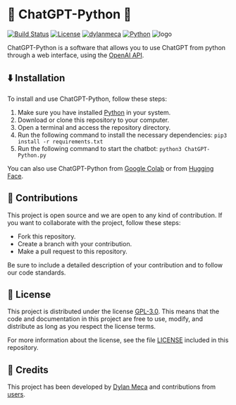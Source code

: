 # 🤖 ChatGPT-Python 🐍
[![Build Status](https://img.shields.io/github/stars/dylanmeca/ChatGPT-Python.svg)](https://github.com/dylanmeca/ChatGPT-Python)
[![License](https://img.shields.io/github/license/dylanmeca/ChatGPT-Python.svg)](https://github.com/dylanmeca/ChatGPT-Python/blob/main/LICENSE)
[![dylanmeca](https://img.shields.io/badge/author-dylanmeca-green.svg)](https://github.com/dylanmeca)
[![Python](https://img.shields.io/badge/language-Python%20-yellow.svg)](https://www.python.org)
![logo](https://github.com/dylanmeca/ChatGPT-Python/raw/main/logo.png)

ChatGPT-Python is a software that allows you to use ChatGPT from python through a web interface, using the [OpenAI API](https://openai.com/api/).

## ⬇️ Installation
To install and use ChatGPT-Python, follow these steps:

1. Make sure you have installed [Python](https://www.python.org/) in your system.
2. Download or clone this repository to your computer.
3. Open a terminal and access the repository directory.
4. Run the following command to install the necessary dependencies: ```pip3 install -r requirements.txt```
5. Run the following command to start the chatbot: ```python3 ChatGPT-Python.py ```

You can also use ChatGPT-Python from [Google Colab](https://colab.research.google.com/github/dylanmeca/ChatGPT-Python/blob/main/ChatGPT.ipynb) or from [Hugging Face](https://huggingface.co/spaces/dylanmeca/chatgpt-python).

## 👷 Contributions

This project is open source and we are open to any kind of contribution. If you want to collaborate with the project, follow these steps:

- Fork this repository.
- Create a branch with your contribution.
- Make a pull request to this repository.

Be sure to include a detailed description of your contribution and to follow our code standards.

## 📜 License
This project is distributed under the license [GPL-3.0](https://github.com/dylanmeca/ChatGPT-Python/blob/main/LICENSE). This means that the code and documentation in this project are free to use, modify, and distribute as long as you respect the license terms.

For more information about the license, see the file [LICENSE](https://github.com/dylanmeca/ChatGPT-Python/blob/main/LICENSE) included in this repository.

## 🧾 Credits
This project has been developed by [Dylan Meca](https://github.com/dylanmeca) and contributions from [users](https://github.com/dylanmeca/ChatGPT-Python/contributors).

